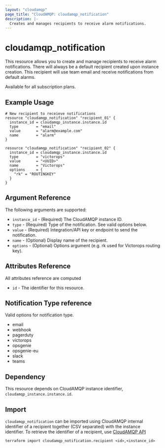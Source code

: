 ```yaml
---
layout: "cloudamqp"
page_title: "CloudAMQP: cloudamqp_notification"
description: |-
  Creates and manages recipients to receive alarm notifications.
---
```


# cloudamqp_notification

This resource allows you to create and manage recipients to receive alarm notifications. There will always be a default recipient created upon instance creation. This recipient will use team email and receive notifications from default alarms.

Available for all subscription plans.

## Example Usage

```hcl
# New recipient to receieve notifications
resource "cloudamqp_notification" "recipient_01" {
  instance_id = cloudamqp_instance.instance.id
  type        = "email"
  value       = "alarm@example.com"
  name        = "alarm"
}

resource "cloudamqp_notification" "recipient_02" {
  instance_id = cloudamqp_instance.instance.id
  type        = "victorops"
  value       = "<UUID>"
  name        = "Victorops"
  options     = {
    "rk" = "ROUTINGKEY"
  }
}
```

## Argument Reference

The following arguments are supported:

* `instance_id` - (Required) The CloudAMQP instance ID.
* `type`        - (Required) Type of the notification. See valid options below.
* `value`       - (Required) Integration/API key or endpoint to send the notification.
* `name`        - (Optional) Display name of the recipient.
* `options`     - (Optional) Options argument (e.g. rk used for Victorops routing key).

## Attributes Reference

All attributes reference are computed

* `id`  - The identifier for this resource.

## Notification Type reference

Valid options for notification type.

* email
* webhook
* pagerduty
* victorops
* opsgenie
* opsgenie-eu
* slack
* teams

## Dependency

This resource depends on CloudAMQP instance identifier, `cloudamqp_instance.instance.id`.

## Import

`cloudamqp_notification` can be imported using CloudAMQP internal identifier of a recipient together (CSV separated) with the instance identifier. To retrieve the identifier of a recipient, use [CloudAMQP API](https://docs.cloudamqp.com/cloudamqp_api.html#list-notification-recipients)

`terraform import cloudamqp_notification.recipient <id>,<instance_id>`
